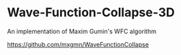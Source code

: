 # Wave-Function-Collapse-3D
An implementation of Maxim Gumin's WFC algorithm 

https://github.com/mxgmn/WaveFunctionCollapse

